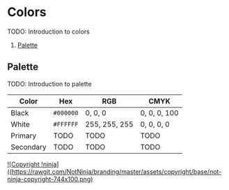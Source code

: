 # Colors

TODO: Introduction to colors

1. [Palette](#palette)

## Palette

TODO: Introduction to palette

| Color | Hex | RGB | CMYK |
| ----- | --- | --- | ---- |
| Black | `#000000` | 0, 0, 0 | 0, 0, 0, 100 |
| White | `#FFFFFF` | 255, 255, 255 | 0, 0, 0, 0 |
| Primary | TODO | TODO | TODO |
| Secondary | TODO | TODO | TODO |

[![Copyright !ninja]((https://rawgit.com/NotNinja/branding/master/assets/copyright/base/not-ninja-copyright-744x100.png)](https://not.ninja)
